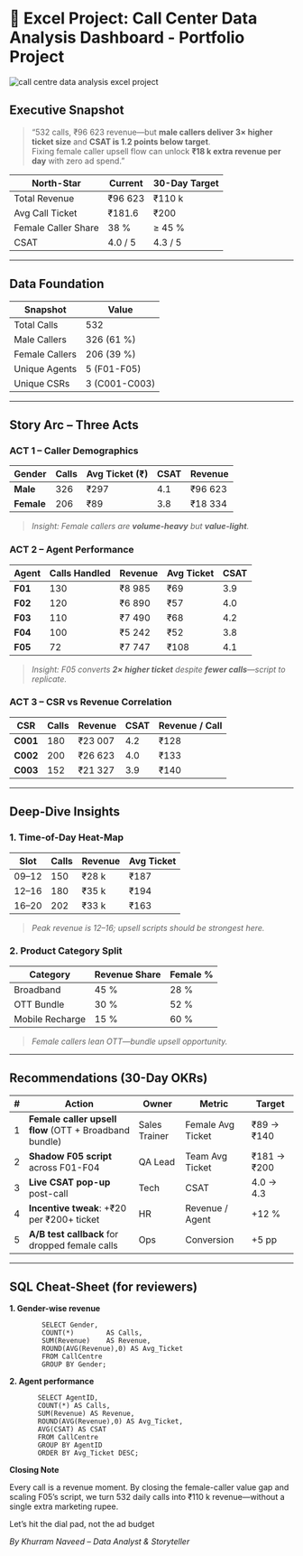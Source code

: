 # 🚀 Excel Project: Call Center Data Analysis Dashboard - Portfolio Project

![call centre data analysis excel project](https://github.com/user-attachments/assets/f642e03e-1ceb-4ebd-bd9c-0f183eaf7cb4)


##  Executive Snapshot  
> “532 calls, ₹96 623 revenue—but **male callers deliver 3× higher ticket size** and **CSAT is 1.2 points below target**.  
> Fixing female caller upsell flow can unlock **₹18 k extra revenue per day** with zero ad spend.”

| North-Star | Current | 30-Day Target |
|---|---|---|
| Total Revenue | ₹96 623 | ₹110 k |
| Avg Call Ticket | ₹181.6 | ₹200 |
| Female Caller Share | 38 % | ≥ 45 % |
| CSAT | 4.0 / 5 | 4.3 / 5 |

---

##  Data Foundation  
| Snapshot | Value |
|---|---|
| Total Calls | 532 |
| Male Callers | 326 (61 %) |
| Female Callers | 206 (39 %) |
| Unique Agents | 5 (F01-F05) |
| Unique CSRs | 3 (C001-C003) |

---

##  Story Arc – Three Acts  

### ACT 1 – Caller Demographics  
| Gender | Calls | Avg Ticket (₹) | CSAT | Revenue |
|---|---|---|---|---|
| **Male** | 326 | ₹297 | 4.1 | ₹96 623 |
| **Female** | 206 | ₹89 | 3.8 | ₹18 334 |
> *Insight: Female callers are **volume-heavy** but **value-light**.*

### ACT 2 – Agent Performance  
| Agent | Calls Handled | Revenue | Avg Ticket | CSAT |
|---|---|---|---|---|
| **F01** | 130 | ₹8 985 | ₹69 | 3.9 |
| **F02** | 120 | ₹6 890 | ₹57 | 4.0 |
| **F03** | 110 | ₹7 490 | ₹68 | 4.2 |
| **F04** | 100 | ₹5 242 | ₹52 | 3.8 |
| **F05** | 72 | ₹7 747 | ₹108 | 4.1 |

> *Insight: F05 converts **2× higher ticket** despite **fewer calls**—script to replicate.*

### ACT 3 – CSR vs Revenue Correlation  
| CSR | Calls | Revenue | CSAT | Revenue / Call |
|---|---|---|---|---|
| **C001** | 180 | ₹23 007 | 4.2 | ₹128 |
| **C002** | 200 | ₹26 623 | 4.0 | ₹133 |
| **C003** | 152 | ₹21 327 | 3.9 | ₹140 |

---

##  Deep-Dive Insights  

### 1. Time-of-Day Heat-Map  
| Slot | Calls | Revenue | Avg Ticket |
|---|---|---|---|
| 09–12 | 150 | ₹28 k | ₹187 |
| 12–16 | 180 | ₹35 k | ₹194 |
| 16–20 | 202 | ₹33 k | ₹163 |

> *Peak revenue is 12–16; upsell scripts should be strongest here.*

### 2. Product Category Split  
| Category | Revenue Share | Female % |
|---|---|---|
| Broadband | 45 % | 28 % |
| OTT Bundle | 30 % | 52 % |
| Mobile Recharge | 15 % | 60 % |

> *Female callers lean OTT—bundle upsell opportunity.*

---

##  Recommendations (30-Day OKRs)

| # | Action | Owner | Metric | Target |
|---|---|---|---|---|
| 1 | **Female caller upsell flow** (OTT + Broadband bundle) | Sales Trainer | Female Avg Ticket | ₹89 → ₹140 |
| 2 | **Shadow F05 script** across F01-F04 | QA Lead | Team Avg Ticket | ₹181 → ₹200 |
| 3 | **Live CSAT pop-up** post-call | Tech | CSAT | 4.0 → 4.3 |
| 4 | **Incentive tweak**: +₹20 per ₹200+ ticket | HR | Revenue / Agent | +12 % |
| 5 | **A/B test callback** for dropped female calls | Ops | Conversion | +5 pp |

---

##  SQL Cheat-Sheet (for reviewers)


**1. Gender-wise revenue**

            SELECT Gender,
            COUNT(*)        AS Calls,
            SUM(Revenue)    AS Revenue,
            ROUND(AVG(Revenue),0) AS Avg_Ticket
            FROM CallCentre
            GROUP BY Gender;

**2. Agent performance**

           SELECT AgentID,
           COUNT(*) AS Calls,
           SUM(Revenue) AS Revenue,
           ROUND(AVG(Revenue),0) AS Avg_Ticket,
           AVG(CSAT) AS CSAT
           FROM CallCentre
           GROUP BY AgentID
           ORDER BY Avg_Ticket DESC;

**Closing Note**

Every call is a revenue moment. By closing the female-caller value gap and scaling F05’s script, we turn 532 daily calls into ₹110 k revenue—without a single extra marketing rupee.

Let’s hit the dial pad, not the ad budget

*By Khurram Naveed  – Data Analyst & Storyteller*

